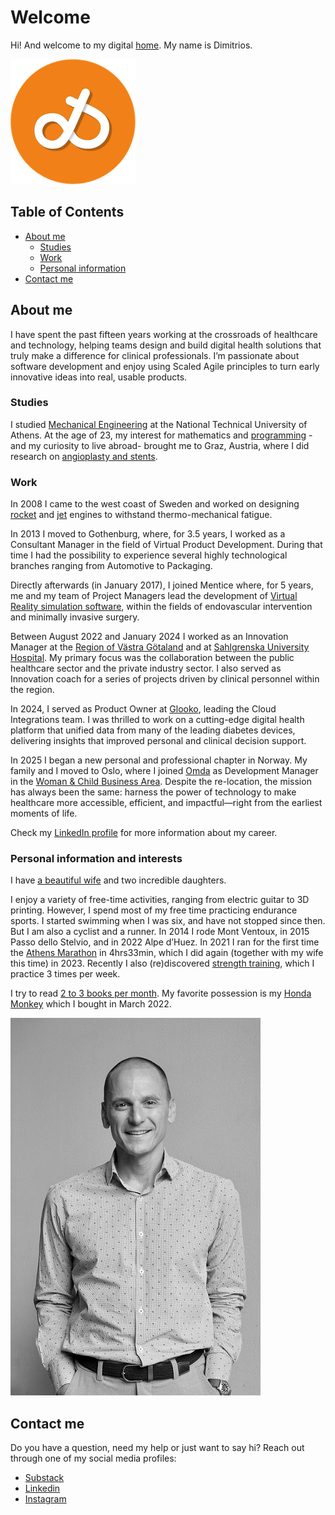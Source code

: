 
# Welcome 
Hi! And welcome to my digital [home](http://dqsis.com). My name is Dimitrios. 

![Group Workout logo](images/groupworkout_icon.png)


## Table of Contents
- [About me](#about-me)
    - [Studies](#studies)
    - [Work](#work)
    - [Personal information](#personal-information-and-interests)
- [Contact me](#contact-me) 

## About me
I have spent the past fifteen years working at the crossroads of healthcare and technology, helping teams design and build digital health solutions that truly make a difference for clinical professionals. I’m passionate about software development and enjoy using Scaled Agile principles to turn early innovative ideas into real, usable products.

### Studies 
I studied [Mechanical Engineering](http://www.mech.ntua.gr/en) at the National Technical University of Athens. At the age of 23, my interest for mathematics and [programming](http://web.stanford.edu/class/me200c/tutorial_77/) -and my curiosity to live abroad- brought me to Graz, Austria, where I did research on [angioplasty and stents](https://diglib.tugraz.at/biomechanical-and-computational-modeling-of-atherosclerotic-arteries-2008-4).
### Work
In 2008 I came to the west coast of Sweden and worked on designing [rocket](https://www.arianespace.com/vehicle/ariane-6/) and [jet](https://en.wikipedia.org/wiki/Pratt_%26_Whitney_PW1000G) engines to withstand thermo-mechanical fatigue.

In 2013 I moved to Gothenburg, where, for 3.5 years, I worked as a Consultant Manager in the field of Virtual Product Development. During that time I had the possibility to experience several highly technological branches ranging from Automotive to Packaging.  

Directly afterwards (in January 2017), I joined Mentice where, for 5 years, me and my team of Project Managers lead the development of [Virtual Reality simulation software](http://www.mentice.com/), within the fields of endovascular intervention and minimally invasive surgery.

Between August 2022 and January 2024 I worked as an Innovation Manager at the [Region of Västra Götaland](https://www.vgregion.se/ov/innovationsplattformen/) and at [Sahlgrenska University Hospital](https://www.sahlgrenska.se/en/). My primary focus was the collaboration between the public healthcare sector and the private industry sector. I also served as Innovation coach for a series of projects driven by clinical personnel within the region.

In 2024, I served as Product Owner at [Glooko](https://glooko.com/), leading the Cloud Integrations team. I was thrilled to work on a cutting-edge digital health platform that unified data from many of the leading diabetes devices, delivering insights that improved personal and clinical decision support.

In 2025 I began a new personal and professional chapter in Norway. My family and I moved to Oslo, where I joined [Omda](https://omda.com/) as Development Manager in the [Woman & Child Business Area](https://omda.com/solutions/woman-child/). Despite the re-location, the mission has always been the same: harness the power of technology to make healthcare more accessible, efficient, and impactful—right from the earliest moments of life.

Check my [LinkedIn profile](https://www.linkedin.com/in/kiousis/) for more information about my career.  
### Personal information and interests
I have [a beautiful wife](https://twitter.com/kalliopierripi) and two incredible daughters.

I enjoy a variety of free-time activities, ranging from electric guitar to 3D printing. However, I spend most of my free time practicing endurance sports. I started swimming when I was six, and have not stopped since then. But I am also a cyclist and a runner. In 2014 I rode Mont Ventoux, in 2015 Passo dello Stelvio, and in 2022 Alpe d’Huez. In 2021 I ran for the first time the [Athens Marathon](https://www.athensauthenticmarathon.gr/site/index.php/en/) in 4hrs33min, which I did again (together with my wife this time) in 2023. Recently I also (re)discovered [strength training](https://github.com/dqsis/dqsis.github.io/blob/main/Training.md), which I practice 3 times per week. 

I try to read [2 to 3 books per month](https://www.goodreads.com/review/list/58873133-dimitrios-kiousis?shelf=read). My favorite possession is my [Honda Monkey](https://photos.app.goo.gl/evcdJG2P9QxK2cpy6) which I bought in March 2022.

![Dimitrios Kiousis profile photo 2022](images/photo.jpg)

## Contact me
Do you have a question, need my help or just want to say hi? Reach out through one of my social media profiles:
- [Substack](https://substack.com/@dqsis)
- [Linkedin](https://www.linkedin.com/in/kiousis/)
- [Instagram ](https://www.instagram.com/dqsis)
